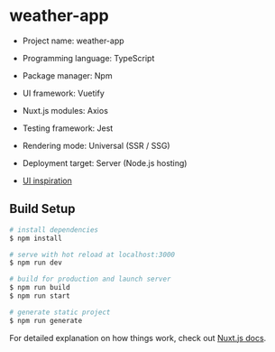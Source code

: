 # weather-app
- Project name: weather-app
- Programming language: TypeScript
- Package manager: Npm
- UI framework: Vuetify
- Nuxt.js modules: Axios
- Testing framework: Jest
- Rendering mode: Universal (SSR / SSG)
- Deployment target: Server (Node.js hosting)

- [UI inspiration](https://dribbble.com/shots/6523583-Weather-widget-post-metro-ui-variation)
## Build Setup

```bash
# install dependencies
$ npm install

# serve with hot reload at localhost:3000
$ npm run dev

# build for production and launch server
$ npm run build
$ npm run start

# generate static project
$ npm run generate
```

For detailed explanation on how things work, check out [Nuxt.js docs](https://nuxtjs.org).
